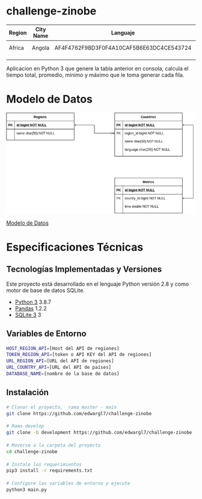 # challenge-zinobe

|  Region | City Name |  Languaje | Time  |
|---|---|---|---|
|  Africa | Angola  |  AF4F4762F9BD3F0F4A10CAF5B6E63DC4CE543724 | 0.23 ms  |
|   |   |   |   |
|   |   |   |   |


Aplicacion en Python 3 que genere la tabla anterior en consola, calcula el tiempo total, promedio, mínimo y máximo que le toma generar cada fila.

# Modelo de Datos

![entrada](https://github.com/edwargl7/challenge-zinobe/blob/develop/docs/images/Challenge%20zinobe.png)

[Modelo de Datos](https://github.com/edwargl7/challenge-zinobe/blob/develop/docs/images/Challenge%20zinobe.png)

# Especificaciones Técnicas

## Tecnologías Implementadas y Versiones

Este proyecto está desarrollado en el lenguaje Python versión 2.8 y como motor de base de datos
SQLite.

* [Python 3](https://www.python.org/downloads/release/python-380/) 3.8.7
* [Pandas](https://pandas.pydata.org/) 1.2.2
* [SQLite 3](https://www.sqlite.org/index.html) 3

## Variables de Entorno

```bash
HOST_REGION_API=[Host del API de regiones]
TOKEN_REGION_API=[token o API KEY del API de regiones]
URL_REGION_API=[URL del API de regiones]
URL_COUNTRY_API=[URL del API de países]
DATABASE_NAME=[nombre de la base de datos]
```

## Instalación

```bash
# Clonar el proyecto,  rama master - main
git clone https://github.com/edwargl7/challenge-zinobe

# Rama develop
git clone -b development https://github.com/edwargl7/challenge-zinobe

# Moverse a la carpeta del proyecto
cd challenge-zinobe

# Instale los requerimientos
pip3 install -r requirements.txt

# Configure las variables de entorno y ejecute
python3 main.py
```
